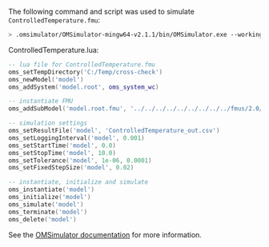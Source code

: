 The following command and script was used to simulate `ControlledTemperature.fmu`:
```bash
> .omsimulator/OMSimulator-mingw64-v2.1.1/bin/OMSimulator.exe --workingDir=results/2.0/cs/win64/OMSimulator/v2.1.1/Dymola/2016/ControlledTemperature --stripRoot=true --skipCSVHeader=true --addParametersToCSV=true --suppressPath=true --timeout=60 ControlledTemperature.lua
```

ControlledTemperature.lua:
```lua
-- lua file for ControlledTemperature.fmu
oms_setTempDirectory('C:/Temp/cross-check')
oms_newModel('model')
oms_addSystem('model.root', oms_system_wc)

-- instantiate FMU
oms_addSubModel('model.root.fmu', '../../../../../../../../../fmus/2.0/cs/win64/Dymola/2016/ControlledTemperature/ControlledTemperature.fmu')

-- simulation settings
oms_setResultFile('model', 'ControlledTemperature_out.csv')
oms_setLoggingInterval('model', 0.001)
oms_setStartTime('model', 0.0)
oms_setStopTime('model', 10.0)
oms_setTolerance('model', 1e-06, 0.0001)
oms_setFixedStepSize('model', 0.02)

-- instantiate, initialize and simulate
oms_instantiate('model')
oms_initialize('model')
oms_simulate('model')
oms_terminate('model')
oms_delete('model')
```
See the [OMSimulator documentation](https://openmodelica.org/doc/OMSimulator/master/html/index.html) for more information.

